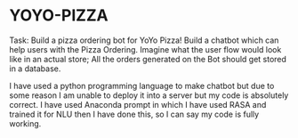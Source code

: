 # YOYO-PIZZA
Task: Build a pizza ordering bot for YoYo Pizza!
Build a chatbot which can help users with the Pizza Ordering. Imagine what the user flow would look like in an actual store; All the orders generated on the Bot should get stored in a database.

I have used a python programming language to make chatbot but due to some reason I am unable to deploy it into a server but my code is absolutely correct. 
I have used Anaconda prompt in which I have used RASA and trained it for NLU then I have done this, so I can say my code is fully working.
